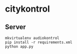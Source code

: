 citykontrol
===========

## Server 

    mkvirtualenv audiokontrol
    pip install -r requirements.xml
    python app.py
